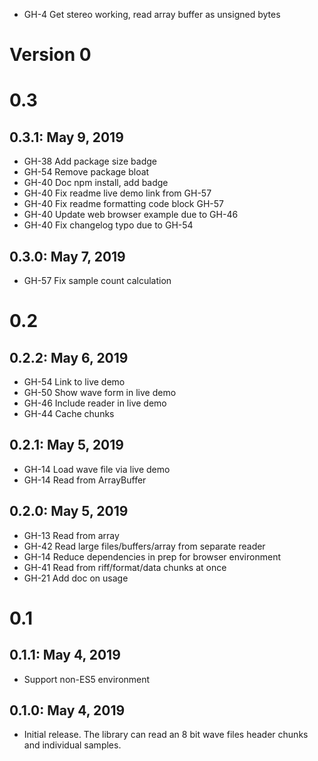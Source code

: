 - GH-4 Get stereo working, read array buffer as unsigned bytes

# Version 0

# 0.3

## 0.3.1: May 9, 2019

- GH-38 Add package size badge
- GH-54 Remove package bloat
- GH-40 Doc npm install, add badge
- GH-40 Fix readme live demo link from GH-57
- GH-40 Fix readme formatting code block GH-57
- GH-40 Update web browser example due to GH-46
- GH-40 Fix changelog typo due to GH-54

## 0.3.0: May 7, 2019

- GH-57 Fix sample count calculation

# 0.2

## 0.2.2: May 6, 2019

- GH-54 Link to live demo
- GH-50 Show wave form in live demo
- GH-46 Include reader in live demo
- GH-44 Cache chunks

## 0.2.1: May 5, 2019

- GH-14 Load wave file via live demo
- GH-14 Read from ArrayBuffer

## 0.2.0: May 5, 2019

- GH-13 Read from array
- GH-42 Read large files/buffers/array from separate reader
- GH-14 Reduce dependencies in prep for browser environment
- GH-41 Read from riff/format/data chunks at once
- GH-21 Add doc on usage

# 0.1

## 0.1.1: May 4, 2019

- Support non-ES5 environment

## 0.1.0: May 4, 2019

- Initial release. The library can read an 8 bit wave files header chunks and individual samples.

